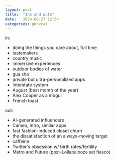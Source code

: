 ```yaml
---
layout: post
title:  "Ins and outs"
date:   2024-08-27 12:54
categories: general
---
```


in:
- doing the things you care about, full time
- tastemakers
- country music
- immersive experiences
- outdoor bodies of water
- gua sha
- private but ultra-personalized apps
- Interstate system
- August (best month of the year)
- Alex Cooper as a mogul
- French toast

out:
- AI-generated influencers
- Cameo, Intro, similar apps
- fast fashion-induced closet churn
- the dissatisfaction of an always-moving target
- caffeine
- Twitter's obsession w/ birth rates/fertility
- Metro and Future (post-Lollapalooza set fiasco)